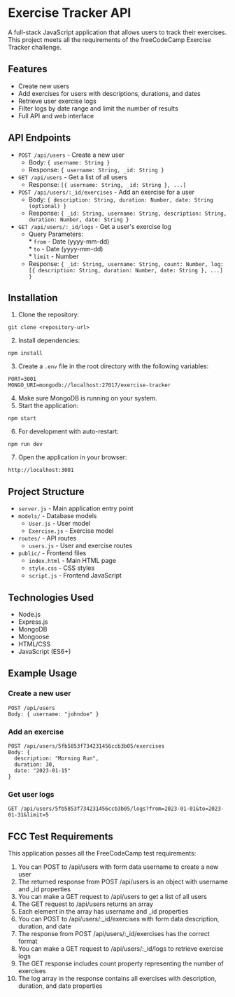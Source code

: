 # Exercise Tracker API

A full-stack JavaScript application that allows users to track their exercises. This project meets all the requirements of the freeCodeCamp Exercise Tracker challenge.

## Features

* Create new users
* Add exercises for users with descriptions, durations, and dates
* Retrieve user exercise logs
* Filter logs by date range and limit the number of results
* Full API and web interface

## API Endpoints

* `POST /api/users` - Create a new user  
   * Body: `{ username: String }`  
   * Response: `{ username: String, _id: String }`
* `GET /api/users` - Get a list of all users  
   * Response: `[{ username: String, _id: String }, ...]`
* `POST /api/users/:_id/exercises` - Add an exercise for a user  
   * Body: `{ description: String, duration: Number, date: String (optional) }`  
   * Response: `{ _id: String, username: String, description: String, duration: Number, date: String }`
* `GET /api/users/:_id/logs` - Get a user's exercise log  
   * Query Parameters:  
         * `from` - Date (yyyy-mm-dd)  
         * `to` - Date (yyyy-mm-dd)  
         * `limit` - Number  
   * Response: `{ _id: String, username: String, count: Number, log: [{ description: String, duration: Number, date: String }, ...] }`

## Installation

1. Clone the repository:  
```
git clone <repository-url>  
```
2. Install dependencies:  
```
npm install  
```
3. Create a `.env` file in the root directory with the following variables:  
```
PORT=3001  
MONGO_URI=mongodb://localhost:27017/exercise-tracker  
```
4. Make sure MongoDB is running on your system.
5. Start the application:  
```
npm start  
```
6. For development with auto-restart:  
```
npm run dev  
```
7. Open the application in your browser:  
```
http://localhost:3001  
```

## Project Structure

* `server.js` - Main application entry point
* `models/` - Database models  
   * `User.js` - User model  
   * `Exercise.js` - Exercise model
* `routes/` - API routes  
   * `users.js` - User and exercise routes
* `public/` - Frontend files  
   * `index.html` - Main HTML page  
   * `style.css` - CSS styles  
   * `script.js` - Frontend JavaScript

## Technologies Used

* Node.js
* Express.js
* MongoDB
* Mongoose
* HTML/CSS
* JavaScript (ES6+)

## Example Usage

### Create a new user

```
POST /api/users
Body: { username: "johndoe" }
```

### Add an exercise

```
POST /api/users/5fb5853f734231456ccb3b05/exercises
Body: { 
  description: "Morning Run", 
  duration: 30,
  date: "2023-01-15"
}
```

### Get user logs

```
GET /api/users/5fb5853f734231456ccb3b05/logs?from=2023-01-01&to=2023-01-31&limit=5
```

## FCC Test Requirements

This application passes all the FreeCodeCamp test requirements:

1. You can POST to /api/users with form data username to create a new user
2. The returned response from POST /api/users is an object with username and _id properties
3. You can make a GET request to /api/users to get a list of all users
4. The GET request to /api/users returns an array
5. Each element in the array has username and _id properties
6. You can POST to /api/users/:_id/exercises with form data description, duration, and date
7. The response from POST /api/users/:_id/exercises has the correct format
8. You can make a GET request to /api/users/:_id/logs to retrieve exercise logs
9. The GET response includes count property representing the number of exercises
10. The log array in the response contains all exercises with description, duration, and date properties 